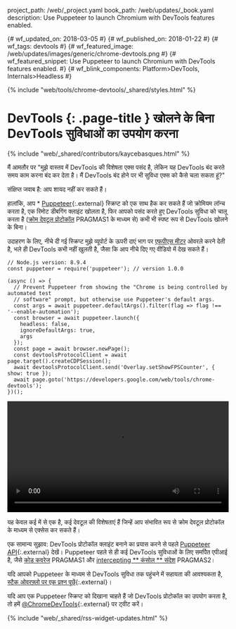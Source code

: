 project_path: /web/_project.yaml
book_path: /web/updates/_book.yaml
description: Use Puppeteer to launch Chromium with DevTools features enabled.

{# wf_updated_on: 2018-03-05 #}
{# wf_published_on: 2018-01-22 #}
{# wf_tags: devtools #}
{# wf_featured_image: /web/updates/images/generic/chrome-devtools.png #}
{# wf_featured_snippet: Use Puppeteer to launch Chromium with DevTools features enabled. #}
{# wf_blink_components: Platform>DevTools, Internals>Headless #}

{% include "web/tools/chrome-devtools/_shared/styles.html" %}

# DevTools {: .page-title } खोलने के बिना DevTools सुविधाओं का उपयोग करना

{% include "web/_shared/contributors/kaycebasques.html" %}

मैं आमतौर पर "मुझे वास्तव में DevTools की विशेषता एक्स पसंद है, लेकिन यह DevTools बंद करते समय काम करना बंद कर देता है। मैं DevTools बंद होने पर भी सुविधा एक्स को कैसे चला सकता हूं?"

संक्षिप्त जवाब है: आप शायद नहीं कर सकते हैं।

हालांकि, आप * [Puppeteer][puppeteer]{:.external} स्क्रिप्ट को एक साथ हैक कर सकते हैं जो क्रोमियम लॉन्च करता है, एक रिमोट डीबगिंग क्लाइंट खोलता है, फिर आपको पसंद करते हुए DevTools सुविधा को चालू करता है ([क्रोम देवटूल प्रोटोकॉल][CDP] PRAGMAS1 के माध्यम से) कभी भी स्पष्ट रूप से DevTools खोलने के बिना।

[puppeteer]: https://github.com/GoogleChrome/puppeteer
[CDP]: https://chromedevtools.github.io/devtools-protocol/

उदाहरण के लिए, नीचे दी गई स्क्रिप्ट मुझे व्यूपोर्ट के ऊपरी दाएं भाग पर [एफपीएस मीटर][FPS] ओवरले करने देती है, भले ही DevTools कभी नहीं खुलती है, जैसा कि आप नीचे दिए गए वीडियो में देख सकते हैं।

[FPS]: /web/tools/chrome-devtools/evaluate-performance/reference#fps-meter

    // Node.js version: 8.9.4
    const puppeteer = require('puppeteer'); // version 1.0.0

    (async () => {
      // Prevent Puppeteer from showing the "Chrome is being controlled by automated test
      // software" prompt, but otherwise use Puppeteer's default args.
      const args = await puppeteer.defaultArgs().filter(flag => flag !== '--enable-automation');
      const browser = await puppeteer.launch({
        headless: false,
        ignoreDefaultArgs: true,
        args
      });
      const page = await browser.newPage();
      const devtoolsProtocolClient = await page.target().createCDPSession();
      await devtoolsProtocolClient.send('Overlay.setShowFPSCounter', { show: true });
      await page.goto('https://developers.google.com/web/tools/chrome-devtools');
    })();

<style>   video { width: 100%; } </style>

<video controls>   <source src="https://storage.googleapis.com/webfundamentals-assets/updates/2018/01/devtools.mp4"> </video>

यह केवल कई में से एक है, कई देवटूल की विशेषताएं हैं जिन्हें आप संभावित रूप से क्रोम देवटूल प्रोटोकॉल के माध्यम से एक्सेस कर सकते हैं।

एक सामान्य सुझाव: DevTools प्रोटोकॉल क्लाइंट बनाने का प्रयास करने से पहले [Puppeteer API][API]{:.external} देखें। Puppeteer पहले से ही कई DevTools सुविधाओं के लिए समर्पित एपीआई है, जैसे [कोड कवरेज][coverage] PRAGMAS1 और [intercepting ** कंसोल ** संदेश][console] PRAGMAS2।

[API]: https://github.com/GoogleChrome/puppeteer/blob/master/docs/api.md
[coverage]: https://github.com/GoogleChrome/puppeteer/blob/master/docs/api.md#class-coverage
[console]: https://github.com/GoogleChrome/puppeteer/blob/master/docs/api.md#event-console

यदि आपको Puppeteer के माध्यम से DevTools सुविधा तक पहुंचने में सहायता की आवश्यकता है, [स्टैक ओवरफ़्लो पर एक प्रश्न पूछें][SO]{:.external}।

यदि आप एक Puppeteer स्क्रिप्ट को दिखाना चाहते हैं जो DevTools प्रोटोकॉल का उपयोग करता है, तो हमें [@ChromeDevTools][twitter]{:.external} पर ट्वीट करें।

[SO]: https://stackoverflow.com/questions/ask?tags=google-chrome-devtools,puppeteer
[twitter]: https://twitter.com/chromedevtools

{% include "web/_shared/rss-widget-updates.html" %}
